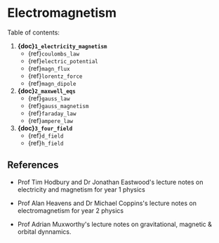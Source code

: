 # Electromagnetism

Table of contents:

1. **{doc}`1_electricity_magnetism`**
    - {ref}`coulombs_law`
    - {ref}`electric_potential`
    - {ref}`magn_flux`
    - {ref}`lorentz_force`
    - {ref}`magn_dipole`
2. **{doc}`2_maxwell_eqs`**
    - {ref}`gauss_law`
    - {ref}`gauss_magnetism`
    - {ref}`faraday_law`
    - {ref}`ampere_law`
3. **{doc}`3_four_field`**
    - {ref}`d_field`
    - {ref}`h_field`

## References

- Prof Tim Hodbury and Dr Jonathan Eastwood's lecture notes on electricity and magnetism for year 1 physics

- Prof Alan Heavens and Dr Michael Coppins's  lecture notes on electromagnetism for year 2 physics

- Prof Adrian Muxworthy's lecture notes on gravitational, magnetic & orbital dynnamics.
